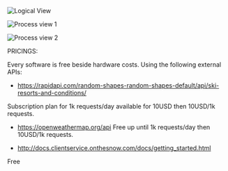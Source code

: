 ![Logical View](./res/la.puml)


![Process view 1](./res/pv1.puml)


![Process view 2](./res/pv2.puml)





PRICINGS:

Every software is free beside hardware costs. Using the following external APIs:

- https://rapidapi.com/random-shapes-random-shapes-default/api/ski-resorts-and-conditions/

Subscription plan for 1k requests/day available for 10USD then 10USD/1k requests.

- https://openweathermap.org/api
Free up until 1k requests/day then 10USD/1k requests.

- http://docs.clientservice.onthesnow.com/docs/getting_started.html

Free
